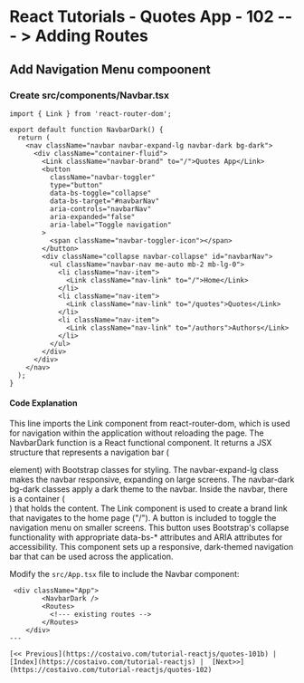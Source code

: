 # React Tutorials - Quotes App - 102 --- > Adding Routes

## Add Navigation Menu compoonent

### Create src/components/Navbar.tsx


``` tsx
import { Link } from 'react-router-dom';

export default function NavbarDark() {
  return (
    <nav className="navbar navbar-expand-lg navbar-dark bg-dark">
      <div className="container-fluid">
        <Link className="navbar-brand" to="/">Quotes App</Link>
        <button 
          className="navbar-toggler" 
          type="button" 
          data-bs-toggle="collapse" 
          data-bs-target="#navbarNav" 
          aria-controls="navbarNav" 
          aria-expanded="false" 
          aria-label="Toggle navigation"
        >
          <span className="navbar-toggler-icon"></span>
        </button>
        <div className="collapse navbar-collapse" id="navbarNav">
          <ul className="navbar-nav me-auto mb-2 mb-lg-0">
            <li className="nav-item">
              <Link className="nav-link" to="/">Home</Link>
            </li>
            <li className="nav-item">
              <Link className="nav-link" to="/quotes">Quotes</Link>
            </li>
            <li className="nav-item">
              <Link className="nav-link" to="/authors">Authors</Link>
            </li>
          </ul>
        </div>
      </div>
    </nav>
  );
}
```

#### Code Explanation

This line imports the Link component from react-router-dom, which is used for navigation within the application without reloading the page.
The NavbarDark function is a React functional component.
It returns a JSX structure that represents a navigation bar (<nav> element) with Bootstrap classes for styling.
The navbar-expand-lg class makes the navbar responsive, expanding on large screens.
The navbar-dark bg-dark classes apply a dark theme to the navbar.
Inside the navbar, there is a container (<div className="container-fluid">) that holds the content.
The Link component is used to create a brand link that navigates to the home page ("/").
A button is included to toggle the navigation menu on smaller screens. This button uses Bootstrap's collapse functionality with appropriate data-bs-* attributes and ARIA attributes for accessibility.
This component sets up a responsive, dark-themed navigation bar that can be used across the application.

Modify the `src/App.tsx` file to include the Navbar component:

``` tsx
 <div className="App">
        <NavbarDark />
        <Routes>
          <!--- existing routes -->
        </Routes>
    </div>
---

[<< Previous](https://costaivo.com/tutorial-reactjs/quotes-101b) |  [Index](https://costaivo.com/tutorial-reactjs) |  [Next>>](https://costaivo.com/tutorial-reactjs/quotes-102)
